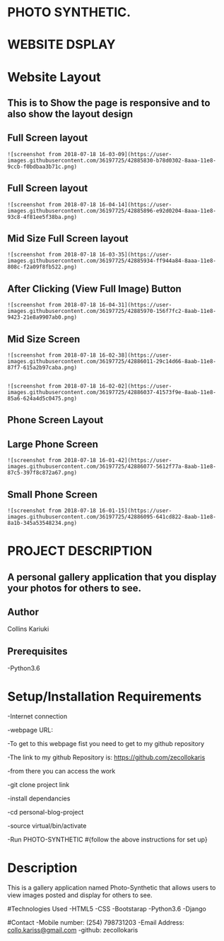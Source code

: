 

#                                                 PHOTO SYNTHETIC.


#                                                  WEBSITE DSPLAY
# Website Layout
## This is to Show the page is responsive and to also show the layout design


## Full Screen layout

    ![screenshot from 2018-07-18 16-03-09](https://user-images.githubusercontent.com/36197725/42885830-b78d0302-8aaa-11e8-9ccb-f0bdbaa3b71c.png)


## Full Screen layout

    ![screenshot from 2018-07-18 16-04-14](https://user-images.githubusercontent.com/36197725/42885896-e92d0204-8aaa-11e8-93c8-4f81ee5f38ba.png)


## Mid Size Full Screen layout

    ![screenshot from 2018-07-18 16-03-35](https://user-images.githubusercontent.com/36197725/42885934-ff944a84-8aaa-11e8-808c-f2a09f8fb522.png)


## After Clicking (View Full Image) Button

    ![screenshot from 2018-07-18 16-04-31](https://user-images.githubusercontent.com/36197725/42885970-156f7fc2-8aab-11e8-9423-21e8a9907ab0.png)


## Mid Size Screen

    ![screenshot from 2018-07-18 16-02-38](https://user-images.githubusercontent.com/36197725/42886011-29c14d66-8aab-11e8-87f7-615a2b97caba.png)


    ![screenshot from 2018-07-18 16-02-02](https://user-images.githubusercontent.com/36197725/42886037-41573f9e-8aab-11e8-85a6-624a4d5c0475.png)


## Phone Screen Layout
##     Large Phone Screen

    ![screenshot from 2018-07-18 16-01-42](https://user-images.githubusercontent.com/36197725/42886077-5612f77a-8aab-11e8-87c5-397f8c872a67.png)


##     Small Phone Screen

    ![screenshot from 2018-07-18 16-01-15](https://user-images.githubusercontent.com/36197725/42886095-641cd822-8aab-11e8-8a1b-345a53548234.png)


#  PROJECT DESCRIPTION

## A personal gallery application that you display your photos for others to see.

## Author
Collins Kariuki

## Prerequisites
-Python3.6

# Setup/Installation Requirements

-Internet connection

-webpage URL:

-To get to this webpage fist you need to get to my github repository

-The link to my github Repository is: https://github.com/zecollokaris

-from there you can access the work

-git clone project link

-install dependancies

-cd personal-blog-project

-source virtual/bin/activate

-Run PHOTO-SYNTHETIC
#{follow the above instructions for set up}

# Description

This is a gallery application named Photo-Synthetic that allows users to view images posted and display for others to see.

#Technologies Used
-HTML5
-CSS
-Bootstarap
-Python3.6
-Django

#Contact
-Mobile number: (254) 798731203
-Email Address: collo.kariss@gmail.com
-github: zecollokaris